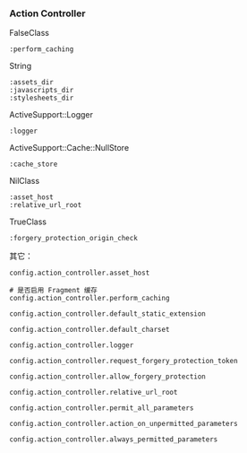 ### Action Controller

FalseClass

```
:perform_caching
```

String

```
:assets_dir
:javascripts_dir
:stylesheets_dir
```

ActiveSupport::Logger

```
:logger
```

ActiveSupport::Cache::NullStore

```
:cache_store
```

NilClass

```
:asset_host
:relative_url_root
```

TrueClass

```
:forgery_protection_origin_check
```

其它：

```
config.action_controller.asset_host

# 是否启用 Fragment 缓存
config.action_controller.perform_caching

config.action_controller.default_static_extension

config.action_controller.default_charset

config.action_controller.logger

config.action_controller.request_forgery_protection_token

config.action_controller.allow_forgery_protection

config.action_controller.relative_url_root

config.action_controller.permit_all_parameters

config.action_controller.action_on_unpermitted_parameters

config.action_controller.always_permitted_parameters
```

